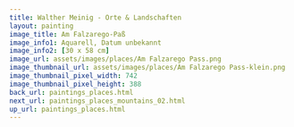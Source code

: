 ```yaml
---
title: Walther Meinig - Orte & Landschaften
layout: painting
image_title: Am Falzarego-Paß
image_info1: Aquarell, Datum unbekannt
image_info2: [30 x 58 cm]
image_url: assets/images/places/Am Falzarego Pass.png
image_thumbnail_url: assets/images/places/Am Falzarego Pass-klein.png
image_thumbnail_pixel_width: 742
image_thumbnail_pixel_height: 388
back_url: paintings_places.html
next_url: paintings_places_mountains_02.html
up_url: paintings_places.html
---
```


